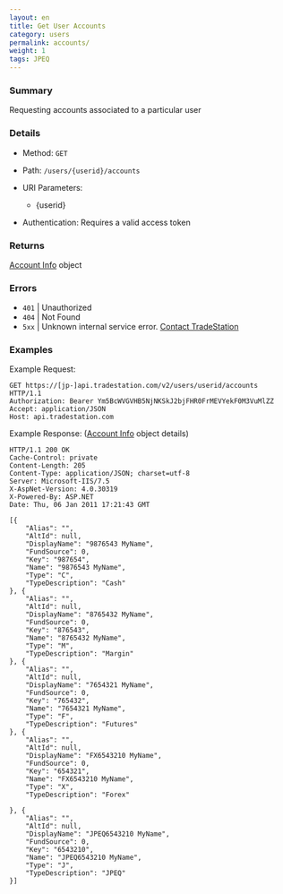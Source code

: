 ```yaml
---
layout: en
title: Get User Accounts
category: users
permalink: accounts/
weight: 1
tags: JPEQ
---
```


### Summary

Requesting accounts associated to a particular user

### Details

* Method: `GET`
* Path: `/users/{userid}/accounts`
* URI Parameters:

  * {userid}
* Authentication: Requires a valid access token

### Returns

[Account Info](../../objects/account-info) object

### Errors

* `401` | Unauthorized
* `404` | Not Found
* `5xx` | Unknown internal service error. [Contact TradeStation](mailto:webapi@tradestation.com)

### Examples

Example Request:

    GET https://[jp-]api.tradestation.com/v2/users/userid/accounts HTTP/1.1
    Authorization: Bearer Ym5BcWVGVHB5NjNKSkJ2bjFHR0FrMEVYekF0M3VuMlZZ
    Accept: application/JSON
    Host: api.tradestation.com

Example Response: ([Account Info](../../objects/account-info) object details)

    HTTP/1.1 200 OK
    Cache-Control: private
    Content-Length: 205
    Content-Type: application/JSON; charset=utf-8
    Server: Microsoft-IIS/7.5
    X-AspNet-Version: 4.0.30319
    X-Powered-By: ASP.NET
    Date: Thu, 06 Jan 2011 17:21:43 GMT
    
    [{
	    "Alias": "",
        "AltId": null,
        "DisplayName": "9876543 MyName",
        "FundSource": 0,
        "Key": "987654",
        "Name": "9876543 MyName",
        "Type": "C",
        "TypeDescription": "Cash"
    }, {
	    "Alias": "",
        "AltId": null,
        "DisplayName": "8765432 MyName",
        "FundSource": 0,
        "Key": "876543",
        "Name": "8765432 MyName",
        "Type": "M",
        "TypeDescription": "Margin"
    }, {
	    "Alias": "",
        "AltId": null,
        "DisplayName": "7654321 MyName",
        "FundSource": 0,
        "Key": "765432",
        "Name": "7654321 MyName",
        "Type": "F",
        "TypeDescription": "Futures"
    }, {
	    "Alias": "",
        "AltId": null,
        "DisplayName": "FX6543210 MyName",
        "FundSource": 0, 
        "Key": "654321",
        "Name": "FX6543210 MyName",
        "Type": "X",
        "TypeDescription": "Forex"

    }, {
	    "Alias": "",
        "AltId": null,
        "DisplayName": "JPEQ6543210 MyName",
        "FundSource": 0,
        "Key": "6543210",
        "Name": "JPEQ6543210 MyName",
        "Type": "J",
        "TypeDescription": "JPEQ"
    }]
